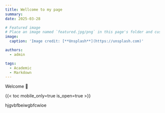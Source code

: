 ```yaml
---
title: Wellcome to my page
summary: 
date: 2025-03-28

# Featured image
# Place an image named `featured.jpg/png` in this page's folder and customize its options here.
image:
  caption: 'Image credit: [**Unsplash**](https://unsplash.com)'

authors:
  - admin

tags:
  - Academic
  - Markdown
---
```


Welcome 👋

{{< toc mobile_only=true is_open=true >}}

hjgvbfbeiwgbfcwioe
